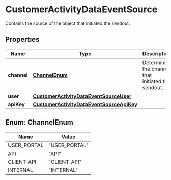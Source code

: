 

# CustomerActivityDataEventSource

Contains the source of the object that initiated the sendout.

## Properties

| Name | Type | Description | Notes |
|------------ | ------------- | ------------- | -------------|
|**channel** | [**ChannelEnum**](#ChannelEnum) | Determines the channel that initiated the sendout. |  |
|**user** | [**CustomerActivityDataEventSourceUser**](CustomerActivityDataEventSourceUser.md) |  |  [optional] |
|**apiKey** | [**CustomerActivityDataEventSourceApiKey**](CustomerActivityDataEventSourceApiKey.md) |  |  [optional] |



## Enum: ChannelEnum

| Name | Value |
|---- | -----|
| USER_PORTAL | &quot;USER_PORTAL&quot; |
| API | &quot;API&quot; |
| CLIENT_API | &quot;CLIENT_API&quot; |
| INTERNAL | &quot;INTERNAL&quot; |



